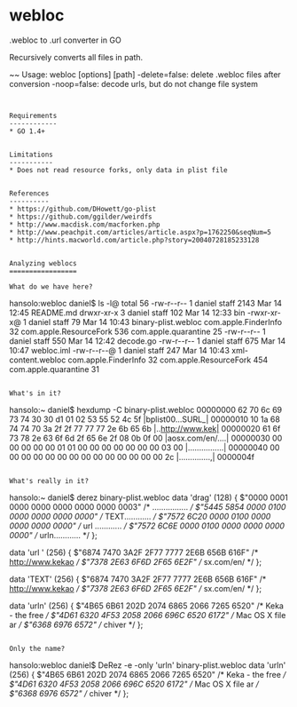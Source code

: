 webloc
======
.webloc to .url converter in GO

Recursively converts all files in path.

~~
Usage: webloc [options] [path]
  -delete=false: delete .webloc files after conversion
  -noop=false: decode urls, but do not change file system
~~~


Requirements
------------
* GO 1.4+


Limitations
-----------
* Does not read resource forks, only data in plist file


References
----------
* https://github.com/DHowett/go-plist
* https://github.com/ggilder/weirdfs
* http://www.macdisk.com/macforken.php
* http://www.peachpit.com/articles/article.aspx?p=1762250&seqNum=5
* http://hints.macworld.com/article.php?story=20040728185233128


Analyzing weblocs
=================

What do we have here?
~~~
hansolo:webloc daniel$ ls -l@
total 56
-rw-r--r--  1 daniel  staff  2143 Mar 14 12:45 README.md
drwxr-xr-x  3 daniel  staff   102 Mar 14 12:33 bin
-rwxr-xr-x@ 1 daniel  staff    79 Mar 14 10:43 binary-plist.webloc
	com.apple.FinderInfo	  32
	com.apple.ResourceFork	 536
	com.apple.quarantine	  25
-rw-r--r--  1 daniel  staff   550 Mar 14 12:42 decode.go
-rw-r--r--  1 daniel  staff   675 Mar 14 10:47 webloc.iml
-rw-r--r--@ 1 daniel  staff   247 Mar 14 10:43 xml-content.webloc
	com.apple.FinderInfo	  32
	com.apple.ResourceFork	 454
	com.apple.quarantine	  31
~~~

What's in it?
~~~
hansolo:~ daniel$ hexdump -C binary-plist.webloc
00000000  62 70 6c 69 73 74 30 30  d1 01 02 53 55 52 4c 5f  |bplist00...SURL_|
00000010  10 1a 68 74 74 70 3a 2f  2f 77 77 77 2e 6b 65 6b  |..http://www.kek|
00000020  61 6f 73 78 2e 63 6f 6d  2f 65 6e 2f 08 0b 0f 00  |aosx.com/en/....|
00000030  00 00 00 00 00 01 01 00  00 00 00 00 00 00 03 00  |................|
00000040  00 00 00 00 00 00 00 00  00 00 00 00 00 00 2c     |..............,|
0000004f
~~~

What's really in it?
~~~
hansolo:~ daniel$ derez binary-plist.webloc
data 'drag' (128) {
    $"0000 0001 0000 0000 0000 0000 0000 0003"            /* ................ */
    $"5445 5854 0000 0100 0000 0000 0000 0000"            /* TEXT............ */
    $"7572 6C20 0000 0100 0000 0000 0000 0000"            /* url ............ */
    $"7572 6C6E 0000 0100 0000 0000 0000 0000"            /* urln............ */
};

data 'url ' (256) {
    $"6874 7470 3A2F 2F77 7777 2E6B 656B 616F"            /* http://www.kekao */
    $"7378 2E63 6F6D 2F65 6E2F"                           /* sx.com/en/ */
};

data 'TEXT' (256) {
    $"6874 7470 3A2F 2F77 7777 2E6B 656B 616F"            /* http://www.kekao */
    $"7378 2E63 6F6D 2F65 6E2F"                           /* sx.com/en/ */
};

data 'urln' (256) {
    $"4B65 6B61 202D 2074 6865 2066 7265 6520"            /* Keka - the free  */
    $"4D61 6320 4F53 2058 2066 696C 6520 6172"            /* Mac OS X file ar */
    $"6368 6976 6572"                                     /* chiver */
};
~~~

Only the name?
~~~
hansolo:webloc daniel$ DeRez -e -only 'urln' binary-plist.webloc
data 'urln' (256) {
    $"4B65 6B61 202D 2074 6865 2066 7265 6520"            /* Keka - the free  */
    $"4D61 6320 4F53 2058 2066 696C 6520 6172"            /* Mac OS X file ar */
    $"6368 6976 6572"                                     /* chiver */
};
~~~
